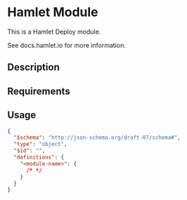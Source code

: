 # <module-name> Hamlet Module 

This is a Hamlet Deploy module.

See docs.hamlet.io for more information.
## Description
<!-- provide a summary of the purpose and use-case for your module -->

## Requirements
<!-- 
list any kind of requirement or dependency for the usage of this module.
 * components in a solution
 * external dependencies
 * other modules
-->

## Usage
<!--
 Provide a JSONSchema for module configuration.

 Generate:
 hamlet schema -i mock create-schemas -t module -u <module-name>
-->
```json
{
  "$schema": "http://json-schema.org/draft-07/schema#",
  "type": "object",
  "$id": "",
  "definitions": {
    "<module-name>": {
      /* */
    }
  }
}
```
